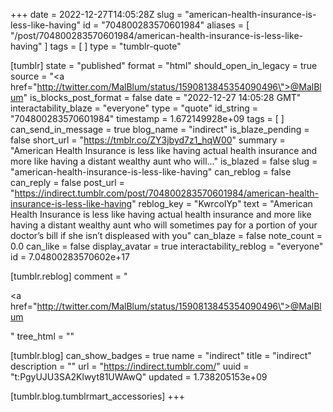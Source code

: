 +++
date = 2022-12-27T14:05:28Z
slug = "american-health-insurance-is-less-like-having"
id = "704800283570601984"
aliases = [ "/post/704800283570601984/american-health-insurance-is-less-like-having" ]
tags = [ ]
type = "tumblr-quote"

[tumblr]
state = "published"
format = "html"
should_open_in_legacy = true
source = "<a href=\"http://twitter.com/MalBlum/status/1590813845354090496\">@MalBlum</a>"
is_blocks_post_format = false
date = "2022-12-27 14:05:28 GMT"
interactability_blaze = "everyone"
type = "quote"
id_string = "704800283570601984"
timestamp = 1.672149928e+09
tags = [ ]
can_send_in_message = true
blog_name = "indirect"
is_blaze_pending = false
short_url = "https://tmblr.co/ZY3jbyd7z1_hqW00"
summary = "American Health Insurance is less like having actual health insurance and more like having a distant wealthy aunt who will..."
is_blazed = false
slug = "american-health-insurance-is-less-like-having"
can_reblog = false
can_reply = false
post_url = "https://indirect.tumblr.com/post/704800283570601984/american-health-insurance-is-less-like-having"
reblog_key = "KwrcoIYp"
text = "American Health Insurance is less like having actual health insurance and more like having a distant wealthy aunt who will sometimes pay for a portion of your doctor’s bill if she isn’t displeased with you"
can_blaze = false
note_count = 0.0
can_like = false
display_avatar = true
interactability_reblog = "everyone"
id = 7.04800283570602e+17

[tumblr.reblog]
comment = "<p><a href=\"http://twitter.com/MalBlum/status/1590813845354090496\">@MalBlum</a></p>"
tree_html = ""

[tumblr.blog]
can_show_badges = true
name = "indirect"
title = "indirect"
description = ""
url = "https://indirect.tumblr.com/"
uuid = "t:PgyUJU3SA2Klwyt81UWAwQ"
updated = 1.738205153e+09

[tumblr.blog.tumblrmart_accessories]
+++

